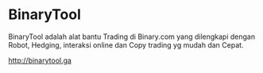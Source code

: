 # BinaryTool

BinaryTool adalah alat bantu Trading di Binary.com 
            yang dilengkapi dengan Robot, Hedging, interaksi online 
            dan Copy trading yg mudah dan Cepat.

http://binarytool.ga
